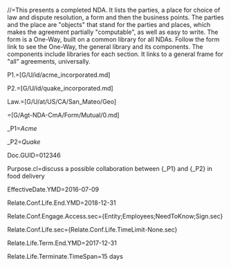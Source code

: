 //=This presents a completed NDA.  It lists the parties, a place for choice of law and dispute resolution, a form and then the business points.  The parties and the place are "objects" that stand for the parties and places, which makes the agreement partially "computable", as well as easy to write.  The form is a One-Way, built on a common library for all NDAs.  Follow the form link to see the One-Way, the general library and its components.  The components include libraries for each section.  It links to a general frame for "all" agreements, universally.

P1.=[G/U/id/acme_incorporated.md]

P2.=[G/U/id/quake_incorporated.md]

Law.=[G/U/at/US/CA/San_Mateo/Geo]

=[G/Agt-NDA-CmA/Form/Mutual/0.md]  

_P1=<i>Acme</i>

_P2=<i>Quake</i>

Doc.GUID=012346

Purpose.cl=discuss a possible collaboration between  {_P1} and {_P2} in food delivery

EffectiveDate.YMD=2016-07-09

Relate.Conf.Life.End.YMD=2018-12-31

Relate.Conf.Engage.Access.sec={Entity;Employees;NeedToKnow;Sign.sec}

Relate.Conf.Life.sec={Relate.Conf.Life.TimeLimit-None.sec}

Relate.Life.Term.End.YMD=2017-12-31

Relate.Life.Terminate.TimeSpan=15 days